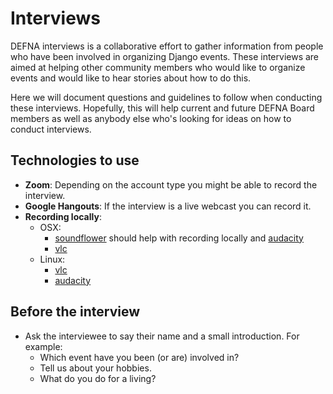 # Interviews

DEFNA interviews is a collaborative effort to gather information from people
who have been involved in organizing Django events. These interviews are aimed
at helping other community members who would like to organize events and would
like to hear stories about how to do this.

Here we will document questions and guidelines to follow when conducting these
interviews. Hopefully, this will help current and future DEFNA Board members
as well as anybody else who's looking for ideas on how to conduct interviews.

## Technologies to use

- **Zoom**: Depending on the account type you might be able to record the interview.
- **Google Hangouts**: If the interview is a live webcast you can record it.
- **Recording locally**:
    - OSX: 
        - [soundflower](https://github.com/mattingalls/Soundflower/releases/) should
            help with recording locally and [audacity](https://old.audacityteam.org/download/mac)
        - [vlc](https://pctonic.net/use-vlc-as-a-screen-recording-tool/)
    - Linux: 
        - [vlc](https://pctonic.net/use-vlc-as-a-screen-recording-tool/)
        - [audacity](https://www.audacityteam.org/download/linux/)

## Before the interview

- Ask the interviewee to say their name and a small introduction. For example:
    - Which event have you been (or are) involved in?
    - Tell us about your hobbies.
    - What do you do for a living?
